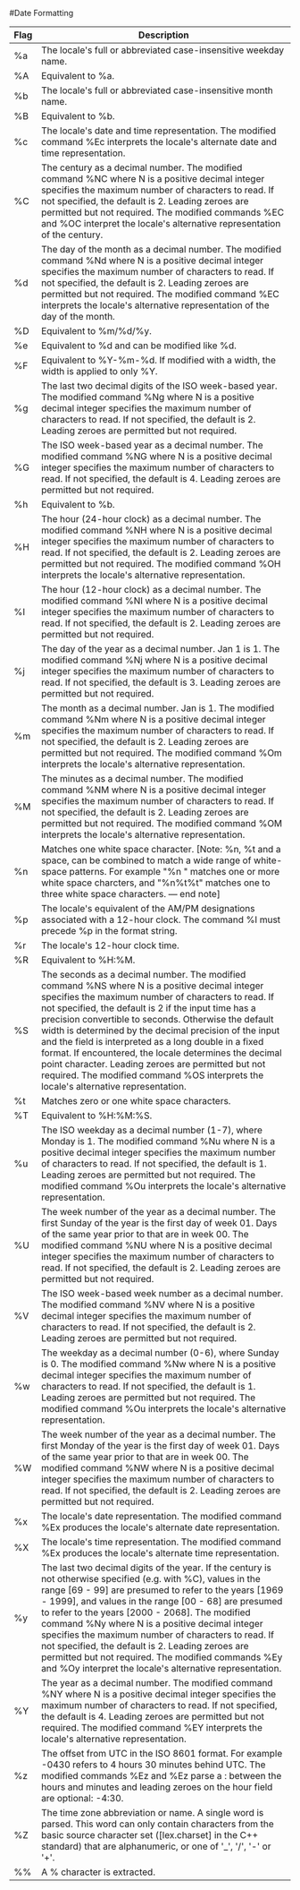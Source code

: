 #Date Formatting

|Flag|Description|
|----|-----------|
|%a|The locale's full or abbreviated case-insensitive weekday name.|
|%A|Equivalent to %a.|
|%b|The locale's full or abbreviated case-insensitive month name.|
|%B|Equivalent to %b.|
|%c|The locale's date and time representation. The modified command %Ec interprets the locale's alternate date and time representation.|
|%C|The century as a decimal number. The modified command %NC where N is a positive decimal integer specifies the maximum number of characters to read. If not specified, the default is 2. Leading zeroes are permitted but not required. The modified commands %EC and %OC interpret the locale's alternative representation of the century.|
|%d|The day of the month as a decimal number. The modified command %Nd where N is a positive decimal integer specifies the maximum number of characters to read. If not specified, the default is 2. Leading zeroes are permitted but not required. The modified command %EC interprets the locale's alternative representation of the day of the month.|
|%D|Equivalent to %m/%d/%y.|
|%e|Equivalent to %d and can be modified like %d.|
|%F|Equivalent to %Y-%m-%d. If modified with a width, the width is applied to only %Y.|
|%g|The last two decimal digits of the ISO week-based year. The modified command %Ng where N is a positive decimal integer specifies the maximum number of characters to read. If not specified, the default is 2. Leading zeroes are permitted but not required.|
|%G|The ISO week-based year as a decimal number. The modified command %NG where N is a positive decimal integer specifies the maximum number of characters to read. If not specified, the default is 4. Leading zeroes are permitted but not required.|
|%h|Equivalent to %b.|
|%H|The hour (24-hour clock) as a decimal number. The modified command %NH where N is a positive decimal integer specifies the maximum number of characters to read. If not specified, the default is 2. Leading zeroes are permitted but not required. The modified command %OH interprets the locale's alternative representation.|
|%I|The hour (12-hour clock) as a decimal number. The modified command %NI where N is a positive decimal integer specifies the maximum number of characters to read. If not specified, the default is 2. Leading zeroes are permitted but not required.|
|%j|The day of the year as a decimal number. Jan 1 is 1. The modified command %Nj where N is a positive decimal integer specifies the maximum number of characters to read. If not specified, the default is 3. Leading zeroes are permitted but not required.|
|%m|The month as a decimal number. Jan is 1. The modified command %Nm where N is a positive decimal integer specifies the maximum number of characters to read. If not specified, the default is 2. Leading zeroes are permitted but not required. The modified command %Om interprets the locale's alternative representation.|
|%M|The minutes as a decimal number. The modified command %NM where N is a positive decimal integer specifies the maximum number of characters to read. If not specified, the default is 2. Leading zeroes are permitted but not required. The modified command %OM interprets the locale's alternative representation.|
|%n|Matches one white space character. [Note: %n, %t and a space, can be combined to match a wide range of white-space patterns. For example "%n " matches one or more white space charcters, and "%n%t%t" matches one to three white space characters. — end note]|
|%p|The locale's equivalent of the AM/PM designations associated with a 12-hour clock. The command %I must precede %p in the format string.|
|%r|The locale's 12-hour clock time.|
|%R|Equivalent to %H:%M.|
|%S|The seconds as a decimal number. The modified command %NS where N is a positive decimal integer specifies the maximum number of characters to read. If not specified, the default is 2 if the input time has a precision convertible to seconds. Otherwise the default width is determined by the decimal precision of the input and the field is interpreted as a long double in a fixed format. If encountered, the locale determines the decimal point character. Leading zeroes are permitted but not required. The modified command  %OS interprets the locale's alternative representation.|
|%t|Matches zero or one white space characters.|
|%T|Equivalent to %H:%M:%S.|
|%u|The ISO weekday as a decimal number (1-7), where Monday is 1. The modified command %Nu where N is a positive decimal integer specifies the maximum number of characters to read. If not specified, the default is 1. Leading zeroes are permitted but not required. The modified command %Ou interprets the locale's alternative representation.|
|%U|The week number of the year as a decimal number. The first Sunday of the year is the first day of week 01. Days of the same year prior to that are in week 00. The modified command %NU where N is a positive decimal integer specifies the maximum number of characters to read. If not specified, the default is 2. Leading zeroes are permitted but not required.|
|%V|The ISO week-based week number as a decimal number. The modified command %NV where N is a positive decimal integer specifies the maximum number of characters to read. If not specified, the default is 2. Leading zeroes are permitted but not required.|
|%w|The weekday as a decimal number (0-6), where Sunday is 0. The modified command %Nw where N is a positive decimal integer specifies the maximum number of characters to read. If not specified, the default is 1. Leading zeroes are permitted but not required. The modified command %Ou interprets the locale's alternative representation.|
|%W|The week number of the year as a decimal number. The first Monday of the year is the first day of week 01. Days of the same year prior to that are in week 00. The modified command %NW where N is a positive decimal integer specifies the maximum number of characters to read. If not specified, the default is 2. Leading zeroes are permitted but not required.|
|%x|The locale's date representation. The modified command %Ex produces the locale's alternate date representation.|
|%X|The locale's time representation. The modified command %Ex produces the locale's alternate time representation.|
|%y|The last two decimal digits of the year. If the century is not otherwise specified (e.g. with %C), values in the range [69 - 99] are presumed to refer to the years [1969 - 1999], and values in the range [00 - 68] are presumed to refer to the years [2000 - 2068]. The modified command %Ny where N is a positive decimal integer specifies the maximum number of characters to read. If not specified, the default is 2. Leading zeroes are permitted but not required. The modified commands %Ey and %Oy interpret the locale's alternative representation.|
|%Y|The year as a decimal number. The modified command %NY where N is a positive decimal integer specifies the maximum number of characters to read. If not specified, the default is 4. Leading zeroes are permitted but not required. The modified command %EY interprets the locale's alternative representation.|
|%z|The offset from UTC in the ISO 8601 format. For example -0430 refers to 4 hours 30 minutes behind UTC. The modified commands %Ez and %Ez parse a : between the hours and minutes and leading zeroes on the hour field are optional: -4:30.|
|%Z|The time zone abbreviation or name. A single word is parsed. This word can only contain characters from the basic source character set ([lex.charset] in the C++ standard) that are alphanumeric, or one of '_', '/', '-' or '+'.|
|%%|A % character is extracted.|
